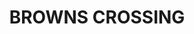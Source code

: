 ---
lastmod: '2025-04-06T06:05:20+00:00'
latitude: -30.816097
layout: suburb
longitude: 152.831369
postcode: '2441'
state: NSW
title: BROWNS CROSSING
url: /nsw/browns-crossing/
---